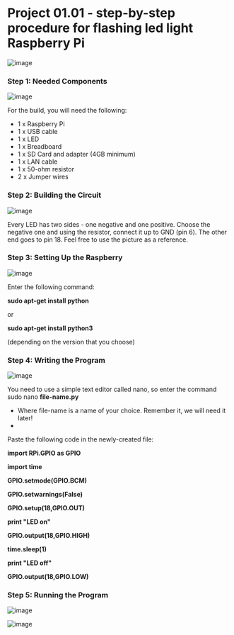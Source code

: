 # Project 01.01 - step-by-step procedure for flashing led light Raspberry Pi

![image](https://github.com/adrianyorke/raspberrypi-and-diy-projects/assets/115374818/aec01774-cd41-48e8-87e9-04dd38dbd5f4)

<h3>Step 1: Needed Components</h3>

![image](https://github.com/adrianyorke/raspberrypi-and-diy-projects/assets/115374818/b0ce094c-5a26-4f9a-9ea0-95b2850135aa)

For the build, you will need the following:

- 1 x Raspberry Pi
- 1 x USB cable
- 1 x LED
- 1 x Breadboard
- 1 x SD Card and adapter (4GB minimum)
- 1 x LAN cable
- 1 x 50-ohm resistor
- 2 x Jumper wires



<h3>Step 2: Building the Circuit</h3>

![image](https://github.com/adrianyorke/raspberrypi-and-diy-projects/assets/115374818/9b35a060-d61c-4ee0-bf84-74dd27c85a70)

Every LED has two sides - one negative and one positive. Choose the negative one and using the resistor, connect it up to GND (pin 6). The other end goes to pin 18. Feel free to use the picture as a reference.



<h3>Step 3: Setting Up the Raspberry</h3>

![image](https://github.com/adrianyorke/raspberrypi-and-diy-projects/assets/115374818/9757e8ca-f26a-4c0f-a893-5771dc88487b)

Enter the following command:

<b>sudo apt-get install python</b>

or

<b>sudo apt-get install python3</b>

(depending on the version that you choose)



<h3>Step 4: Writing the Program</h3>

![image](https://github.com/adrianyorke/raspberrypi-and-diy-projects/assets/115374818/4e43dd28-870d-4e3e-b0fc-69d2cc9c1053)

You need to use a simple text editor called nano, so enter the command sudo nano <b>file-name.py</b>

* Where file-name is a name of your choice. Remember it, we will need it later!
* 

Paste the following code in the newly-created file:
<b>

import RPi.GPIO as GPIO

import time

GPIO.setmode(GPIO.BCM)

GPIO.setwarnings(False)

GPIO.setup(18,GPIO.OUT)

print "LED on"

GPIO.output(18,GPIO.HIGH)

time.sleep(1)

print "LED off"

GPIO.output(18,GPIO.LOW)

</b>


<h3>Step 5: Running the Program</h3>

![image](https://github.com/adrianyorke/raspberrypi-and-diy-projects/assets/115374818/a96e7e48-c88b-45bc-b909-f9e55e46e7de)

![image](https://github.com/adrianyorke/raspberrypi-and-diy-projects/assets/115374818/dd75c8cc-deee-485d-87be-cce2931311f9)



